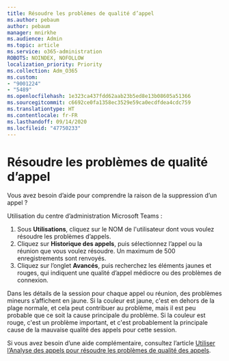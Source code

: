 ```yaml
---
title: Résoudre les problèmes de qualité d’appel
ms.author: pebaum
author: pebaum
manager: mnirkhe
ms.audience: Admin
ms.topic: article
ms.service: o365-administration
ROBOTS: NOINDEX, NOFOLLOW
localization_priority: Priority
ms.collection: Adm_O365
ms.custom:
- "9001224"
- "5489"
ms.openlocfilehash: 1e323ca437fdd62aab23b5ed8e13b08605a51366
ms.sourcegitcommit: c6692ce0fa1358ec3529e59ca0ecdfdea4cdc759
ms.translationtype: HT
ms.contentlocale: fr-FR
ms.lasthandoff: 09/14/2020
ms.locfileid: "47750233"
---
```

# <a name="troubleshoot-call-quality-problems"></a>Résoudre les problèmes de qualité d’appel

Vous avez besoin d’aide pour comprendre la raison de la suppression d’un appel ?

Utilisation du centre d’administration Microsoft Teams :

1. Sous **Utilisations**, cliquez sur le NOM de l'utilisateur dont vous voulez résoudre les problèmes d’appels.
2. Cliquez sur **Historique des appels**, puis sélectionnez l’appel ou la réunion que vous voulez résoudre. Un maximum de 500 enregistrements sont renvoyés.
3. Cliquez sur l’onglet **Avancés**, puis recherchez les éléments jaunes et rouges, qui indiquent une qualité d’appel médiocre ou des problèmes de connexion.

Dans les détails de la session pour chaque appel ou réunion, des problèmes mineurs s’affichent en jaune. Si la couleur est jaune, c'est en dehors de la plage normale, et cela peut contribuer au problème, mais il est peu probable que ce soit la cause principale du problème. Si la couleur est rouge, c'est un problème important, et c'est probablement la principale cause de la mauvaise qualité des appels pour cette session.

Si vous avez besoin d’une aide complémentaire, consultez l’article [Utiliser l’Analyse des appels pour résoudre les problèmes de qualité des appels](https://docs.microsoft.com/microsoftteams/use-call-analytics-to-troubleshoot-poor-call-quality#troubleshoot-call-quality-problems-using-call-analytics).
